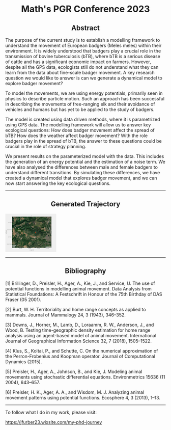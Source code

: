 &nbsp;

<h1 style="text-align: center;"> Math's PGR Conference 2023 </h1>

<h2 style="text-align: center;"> Abstract </h2>

The purpose of the current study is to establish a modelling framework to understand the movement of European badgers (Meles meles) within their environment. It is widely understood that badgers play a crucial role in the transmission of bovine tuberculosis (bTB), where bTB is a serious disease of cattle and has a significant economic impact on farmers. However, despite all the GPS data, ecologists still do not understand what they can learn from the data about fine-scale badger movement. A key research question we would like to answer is can we generate a dynamical model to explore badger movement?
 
To model the movements, we are using energy potentials, primarily seen in physics to describe particle motion. Such an approach has been successful in describing the movements of free-ranging elk and their avoidance of vehicles and humans but has yet to be applied to the study of badgers.
 
The model is created using data driven methods, where it is parametrized using GPS data. The modelling framework will allow us to answer key ecological questions: How does badger movement affect the spread of bTB? How does the weather affect badger movement? With the role badgers play in the spread of bTB, the answer to these questions could be crucial in the role of strategy planning.
 
We present results on the parameterized model with the data. This includes the generation of an energy potential and the estimation of a noise term. We have also analysed the differences between male and female badgers to understand different transitions. By simulating these differences, we have created a dynamical model that explores badger movement, and we can now start answering the key ecological questions.


---

<h2 style="text-align: center;"> Generated Trajectory </h2>

![](Video_14M_geoscatter_5000.gif)

---

<h2 style="text-align: center;"> Bibliography </h2>

[1] Brillinger, D., Preisler, H., Ager, A., Kie, J., and Service, U. The use of potential functions in modelling animal movement. Data Analysis from Statistical Foundations: A Festschrift in Honour of the 75th Birthday of DAS Fraser (05 2001).

[2] Burt, W. H. Territoriality and home range concepts as applied to mammals. Journal of Mammalogy 24, 3 (1943),
346–352.

[3] Downs, J., Horner, M., Lamb, D., Loraamm, R. W., Anderson, J., and Wood, B. Testing time-geographic density estimation for home range analysis using an agent-based model of animal movement. International Journal of Geographical Information Science 32, 7 (2018), 1505–1522.

[4] Klus, S., Koltai, P., and Schutte, C. On the numerical approximation of the Perron-Frobenius and Koopman operator. Journal of Computational Dynamics (2015).

[5] Preisler, H., Ager, A., Johnson, B., and Kie, J. Modeling animal movements using stochastic differential equations. Environmetrics 15636 (11 2004), 643–657.

[6] Preisler, H. K., Ager, A. A., and Wisdom, M. J. Analyzing animal movement patterns using potential functions.
Ecosphere 4, 3 (2013), 1–13.
 
 ---

 To follow what I do in my work, please visit:

 https://jfurber23.wixsite.com/my-phd-journey